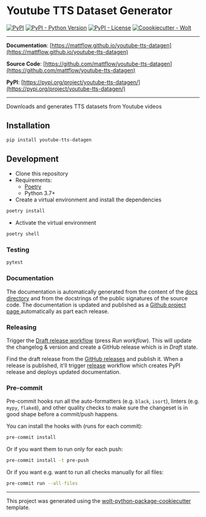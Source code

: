 # Youtube TTS Dataset Generator

[![PyPI](https://img.shields.io/pypi/v/youtube-tts-datagen?style=flat-square)](https://pypi.python.org/pypi/youtube-tts-datagen/)
[![PyPI - Python Version](https://img.shields.io/pypi/pyversions/youtube-tts-datagen?style=flat-square)](https://pypi.python.org/pypi/youtube-tts-datagen/)
[![PyPI - License](https://img.shields.io/pypi/l/youtube-tts-datagen?style=flat-square)](https://pypi.python.org/pypi/youtube-tts-datagen/)
[![Coookiecutter - Wolt](https://img.shields.io/badge/cookiecutter-Wolt-00c2e8?style=flat-square&logo=cookiecutter&logoColor=D4AA00&link=https://github.com/woltapp/wolt-python-package-cookiecutter)](https://github.com/woltapp/wolt-python-package-cookiecutter)

---

**Documentation**: [https://mattflow.github.io/youtube-tts-datagen](https://mattflow.github.io/youtube-tts-datagen)

**Source Code**: [https://github.com/mattflow/youtube-tts-datagen](https://github.com/mattflow/youtube-tts-datagen)

**PyPI**: [https://pypi.org/project/youtube-tts-datagen/](https://pypi.org/project/youtube-tts-datagen/)

---

Downloads and generates TTS datasets from Youtube videos

## Installation

```sh
pip install youtube-tts-datagen
```

## Development

- Clone this repository
- Requirements:
  - [Poetry](https://python-poetry.org/)
  - Python 3.7+
- Create a virtual environment and install the dependencies

```sh
poetry install
```

- Activate the virtual environment

```sh
poetry shell
```

### Testing

```sh
pytest
```

### Documentation

The documentation is automatically generated from the content of the [docs directory](./docs) and from the docstrings
of the public signatures of the source code. The documentation is updated and published as a [Github project page
](https://pages.github.com/) automatically as part each release.

### Releasing

Trigger the [Draft release workflow](https://github.com/mattflow/youtube-tts-datagen/actions/workflows/draft_release.yml)
(press _Run workflow_). This will update the changelog & version and create a GitHub release which is in _Draft_ state.

Find the draft release from the
[GitHub releases](https://github.com/mattflow/youtube-tts-datagen/releases) and publish it. When
a release is published, it'll trigger [release](https://github.com/mattflow/youtube-tts-datagen/blob/master/.github/workflows/release.yml) workflow which creates PyPI
release and deploys updated documentation.

### Pre-commit

Pre-commit hooks run all the auto-formatters (e.g. `black`, `isort`), linters (e.g. `mypy`, `flake8`), and other quality
checks to make sure the changeset is in good shape before a commit/push happens.

You can install the hooks with (runs for each commit):

```sh
pre-commit install
```

Or if you want them to run only for each push:

```sh
pre-commit install -t pre-push
```

Or if you want e.g. want to run all checks manually for all files:

```sh
pre-commit run --all-files
```

---

This project was generated using the [wolt-python-package-cookiecutter](https://github.com/woltapp/wolt-python-package-cookiecutter) template.
